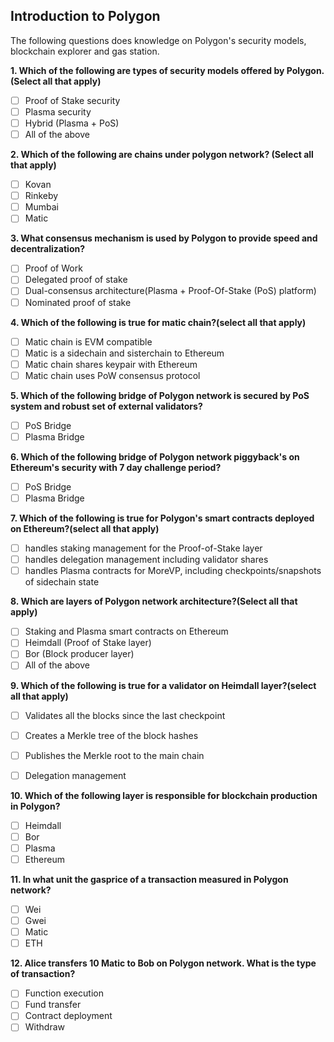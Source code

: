 ## Introduction to Polygon
The following questions does knowledge on Polygon's security models, blockchain explorer and gas station.

**1. Which of the following are types of security models offered by Polygon.(Select all that apply)**
- [ ] Proof of Stake security
- [ ] Plasma security
- [ ] Hybrid (Plasma + PoS)
- [ ] All of the above

**2. Which of the following are chains under polygon network? (Select all that apply)**
- [ ] Kovan
- [ ] Rinkeby
- [ ] Mumbai
- [ ] Matic

**3. What consensus mechanism is used by Polygon to provide speed and decentralization?**
- [ ] Proof of Work
- [ ] Delegated proof of stake
- [ ] Dual-consensus architecture(Plasma + Proof-Of-Stake (PoS) platform) 
- [ ] Nominated proof of stake

**4. Which of the following is true for matic chain?(select all that apply)**
- [ ] Matic chain is EVM compatible
- [ ] Matic is a sidechain and sisterchain to Ethereum
- [ ] Matic chain shares keypair with Ethereum
- [ ] Matic chain uses PoW consensus protocol 

**5. Which of the following bridge of Polygon network is secured by PoS system and robust set of external validators?**
- [ ] PoS Bridge
- [ ] Plasma Bridge

**6. Which of the following bridge of Polygon network piggyback's on Ethereum's security with 7 day challenge period?**
- [ ] PoS Bridge
- [ ] Plasma Bridge

**7. Which of the following is true for Polygon's smart contracts deployed on Ethereum?(select all that apply)**
- [ ] handles staking management for the Proof-of-Stake layer
- [ ] handles delegation management including validator shares
- [ ] handles Plasma contracts for MoreVP, including checkpoints/snapshots of sidechain state

**8. Which are layers of Polygon network architecture?(Select all that apply)**
- [ ] Staking and Plasma smart contracts on Ethereum
- [ ] Heimdall (Proof of Stake layer)
- [ ] Bor (Block producer layer)
- [ ] All of the above

**9. Which of the following is true for a validator on Heimdall layer?(select all that apply)**
- [ ] Validates all the blocks since the last checkpoint

- [ ] Creates a Merkle tree of the block hashes
- [ ] Publishes the Merkle root to the main chain
- [ ] Delegation management

**10. Which of the following layer is responsible for blockchain production in Polygon?**
- [ ] Heimdall
- [ ] Bor
- [ ] Plasma
- [ ] Ethereum

**11. In what unit the gasprice of a transaction measured in Polygon network?**
- [ ] Wei
- [ ] Gwei
- [ ] Matic
- [ ] ETH

**12. Alice transfers 10 Matic to Bob on Polygon network. What is the type of transaction?**
- [ ] Function execution
- [ ] Fund transfer
- [ ] Contract deployment
- [ ] Withdraw